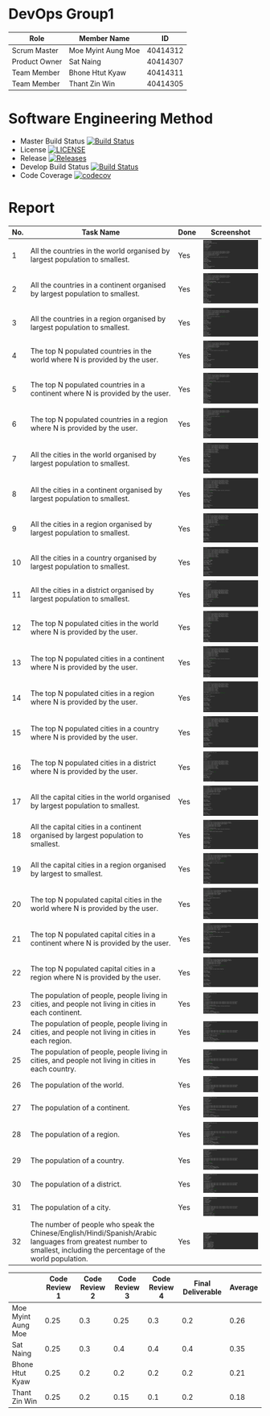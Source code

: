 # DevOps Group1

| Role  | Member Name | ID |
| ------------- | ------------- |------------- |
| Scrum Master | Moe Myint Aung Moe | 40414312 |
| Product Owner  | Sat Naing | 40414307 |
| Team Member | Bhone Htut Kyaw | 40414311 |
| Team Member | Thant Zin Win | 40414305 |

# Software Engineering Method

- Master Build Status [![Build Status](https://travis-ci.org/satnaing/group1.svg?branch=master)](https://travis-ci.org/satnaing/group1)
- License [![LICENSE](https://img.shields.io/github/license/satnaing/group1.svg?style=flat-square)](https://github.com/satnaing/group1/blob/master/LICENSE)
- Release [![Releases](https://img.shields.io/github/release/satnaing/group1/all.svg?style=flat-square)](https://github.com/satnaing/group1/releases)
- Develop Build Status [![Build Status](https://travis-ci.org/satnaing/group1.svg?branch=master)](https://travis-ci.org/satnaing/group1)
- Code Coverage [![codecov](https://codecov.io/gh/satnaing/group1/branch/master/graph/badge.svg)](https://codecov.io/gh/satnaing/group1)

# Report 
| No. | Task Name | Done | Screenshot |
| --- | --- | --- | --- |
| 1 | All the countries in the world organised by largest population to smallest. | Yes | ![](screenshot/1.png) |
| 2 | All the countries in a continent organised by largest population to smallest. | Yes | ![](screenshot/2.png) |
| 3 | All the countries in a region organised by largest population to smallest. | Yes | ![](screenshot/3.png) |
| 4 | The top N populated countries in the world where N is provided by the user. | Yes | ![](screenshot/4.png) |
| 5 | The top N populated countries in a continent where N is provided by the user. | Yes | ![](screenshot/5.png) |
| 6 | The top N populated countries in a region where N is provided by the user. | Yes | ![](screenshot/6.png) |
| 7 | All the cities in the world organised by largest population to smallest. | Yes | ![](screenshot/7.png) |
| 8 | All the cities in a continent organised by largest population to smallest. | Yes | ![](screenshot/8.png) |
| 9 | All the cities in a region organised by largest population to smallest. | Yes | ![](screenshot/9.png) |
| 10 | All the cities in a country organised by largest population to smallest. | Yes | ![](screenshot/10.png) |
| 11 | All the cities in a district organised by largest population to smallest. | Yes | ![](screenshot/11.png) |
| 12 | The top N populated cities in the world where N is provided by the user. | Yes | ![](screenshot/12.png) |
| 13 | The top N populated cities in a continent where N is provided by the user. | Yes | ![](screenshot/13.png) |
| 14 | The top N populated cities in a region where N is provided by the user. | Yes | ![](screenshot/14.png) |
| 15 | The top N populated cities in a country where N is provided by the user. | Yes | ![](screenshot/15.png) |
| 16 | The top N populated cities in a district where N is provided by the user. | Yes | ![](screenshot/16.png) |
| 17 | All the capital cities in the world organised by largest population to smallest. | Yes | ![](screenshot/17.png) |
| 18 | All the capital cities in a continent organised by largest population to smallest. | Yes | ![](screenshot/18.png) |
| 19 | All the capital cities in a region organised by largest to smallest. | Yes | ![](screenshot/19.png) |
| 20 | The top N populated capital cities in the world where N is provided by the user. | Yes | ![](screenshot/20.png) |
| 21 | The top N populated capital cities in a continent where N is provided by the user. | Yes | ![](screenshot/21.png) |
| 22 | The top N populated capital cities in a region where N is provided by the user. | Yes | ![](screenshot/22.png) |
| 23 | The population of people, people living in cities, and people not living in cities in each continent. | Yes | ![](screenshot/23.png) |
| 24 | The population of people, people living in cities, and people not living in cities in each region. | Yes | ![](screenshot/24.png) |
| 25 | The population of people, people living in cities, and people not living in cities in each country. | Yes | ![](screenshot/25.png) |
| 26 | The population of the world. | Yes | ![](screenshot/26.png) |
| 27 | The population of a continent. | Yes | ![](screenshot/23.png) |
| 28 | The population of a region. | Yes | ![](screenshot/28.png) |
| 29 | The population of a country. | Yes | ![](screenshot/25.png) |
| 30 | The population of a district. | Yes | ![](screenshot/30.png) |
| 31 | The population of a city. | Yes | ![](screenshot/31.png) |
| 32 | The number of people who speak the Chinese/English/Hindi/Spanish/Arabic languages from greatest number to smallest, including the percentage of the world population. | Yes | ![](screenshot/32.png) |

|      | Code Review 1 | Code Review 2 | Code Review 3 | Code Review 4 | Final Deliverable | Average |
|------|---------------|---------------|---------------|---------------|-------------------|-------|
| Moe Myint Aung Moe | 0.25 | 0.3 | 0.25 | 0.3 | 0.2 | 0.26 |
| Sat Naing | 0.25 | 0.3 | 0.4 | 0.4 | 0.4 | 0.35 |
| Bhone Htut Kyaw | 0.25 | 0.2 | 0.2 | 0.2 | 0.2 | 0.21 |
| Thant Zin Win | 0.25 | 0.2 | 0.15 | 0.1 | 0.2 | 0.18 |


